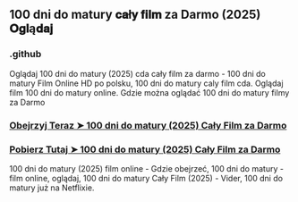 ## 100 dni do matury 𝐜𝐚ł𝐲 𝐟𝐢𝐥𝐦  za Darmo (2025) 𝐎𝐠𝐥ą𝐝𝐚𝐣

### .github

Oglądaj 100 dni do matury (2025) cda cały film za darmo - 100 dni do matury Film Online HD po polsku, 100 dni do matury caly film cda. Oglądaj film 100 dni do matury online. Gdzie można oglądać 100 dni do matury filmy za Darmo

### [Obejrzyj Teraz ➤ 100 dni do matury (2025) Cały Film za Darmo](https://watching4khdmovies.blogspot.com/2025/03/100-dni-do-matury.html)

### [Pobierz Tutaj ➤ 100 dni do matury (2025) Cały Film za Darmo](https://watching4khdmovies.blogspot.com/2025/03/100-dni-do-matury.html)

100 dni do matury (2025) film online - Gdzie obejrzeć, 100 dni do matury - film online, oglądaj, 100 dni do matury Cały Film (2025) - Vider, 100 dni do matury już na Netflixie.
